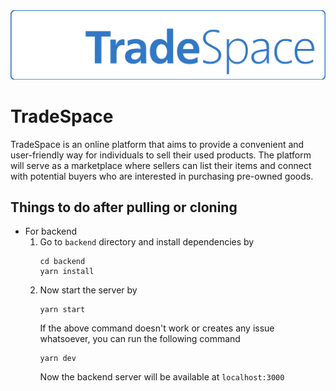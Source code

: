 <img src="./logos/tradespace-lettermark-white.svg">


<!-- <img src="./logos/tradespace-logo-256.svg" align="left"> -->

# TradeSpace
TradeSpace is an online platform that aims to provide a convenient and user-friendly way for individuals to sell their used products. The platform will serve as a marketplace where sellers can list their items and connect with potential buyers who are interested in purchasing pre-owned goods.


## Things to do after pulling or cloning
* For backend
    1. Go to `backend` directory and install dependencies by
        ```
        cd backend
        yarn install
        ```
    2. Now start the server by
        ```
        yarn start
        ```
        If the above command doesn't work or creates any issue whatsoever, you can run the following command
        ```
        yarn dev
        ```
        Now the backend server will be available at `localhost:3000`


